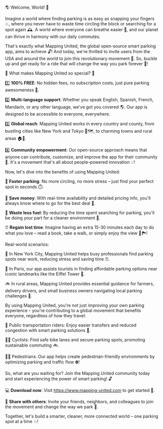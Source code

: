 🌎 Welcome, World! 🚀

Imagine a world where finding parking is as easy as snapping your fingers 💥, where you never have to waste time circling the block or searching for a spot again 🕰️. A world where everyone can breathe easier 🌳, and our planet can thrive in harmony with our daily commutes.

That's exactly what Mapping United, the global open-source smart parking app, aims to achieve 🔓! And today, we're thrilled to invite users from the USA and around the world to join this revolutionary movement 🎉. So, buckle up and get ready for a ride that will change the way you park forever 🚗!

🤔 What makes Mapping United so special? 🤩

1️⃣ **100% FREE**: No hidden fees, no subscription costs, just pure parking awesomeness 💸.

2️⃣ **Multi-language support**: Whether you speak English, Spanish, French, Mandarin, or any other language, we've got you covered 🌎. Our app is designed to be accessible to everyone, everywhere.

3️⃣ **Global reach**: Mapping United works in every country and county, from bustling cities like New York and Tokyo 🗼️🗺️, to charming towns and rural areas 🏠🌄.

4️⃣ **Community empowerment**: Our open-source approach means that anyone can contribute, customize, and improve the app for their community 🤝. It's a movement that's all about people-powered innovation 💡!

Now, let's dive into the benefits of using Mapping United:

📍 **Faster parking**: No more circling, no more stress – just find your perfect spot in seconds ⏱️.

💸 **Save money**: With real-time availability and detailed pricing info, you'll always know where to go for the best deal 💸.

🚗 **Waste less fuel**: By reducing the time spent searching for parking, you'll be doing your part for a cleaner environment 🌈.

⏰ **Regain lost time**: Imagine having an extra 15-30 minutes each day to do what you love – read a book, take a walk, or simply enjoy the view 📖🏞️!

Real-world scenarios:

🚗 In New York City, Mapping United helps busy professionals find parking spots near work, reducing stress and saving time ⏰.

🚌 In Paris, our app assists tourists in finding affordable parking options near iconic landmarks like the Eiffel Tower 🗼️.

🚲 In rural areas, Mapping United provides essential guidance for farmers, delivery drivers, and small business owners navigating local parking challenges 🌾.

By using Mapping United, you're not just improving your own parking experience – you're contributing to a global movement that benefits everyone, regardless of how they travel:

🚌 Public transportation riders: Enjoy easier transfers and reduced congestion with smart parking solutions 🚂.

🚴‍♂️ Cyclists: Find safe bike lanes and secure parking spots, promoting sustainable commuting 🚲.

🏃‍♀️ Pedestrians: Our app helps create pedestrian-friendly environments by optimizing parking and traffic flow ⛔️!

So, what are you waiting for? Join the Mapping United community today and start experiencing the power of smart parking! 🔓

💻 **Download now**: Visit https://www.mapping-united.com to get started 🚀.

👫 **Share with others**: Invite your friends, neighbors, and colleagues to join the movement and change the way we park 🤝.

Together, let's build a smarter, cleaner, more connected world – one parking spot at a time 💥!